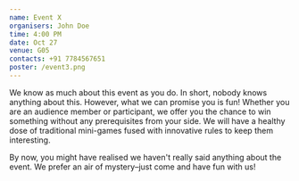 ```yaml
---
name: Event X
organisers: John Doe
time: 4:00 PM
date: Oct 27
venue: G05
contacts: +91 7784567651
poster: /event3.png
---
```


We know as much about this event as you do. In short, nobody knows anything about this. However, what we can promise you is fun! Whether you are an audience member or participant, we offer you the chance to win something without any prerequisites from your side. We will have a healthy dose of traditional mini-games fused with innovative rules to keep them interesting.

By now, you might have realised we haven't really said anything about the event. We prefer an air of mystery–just come and have fun with us!
